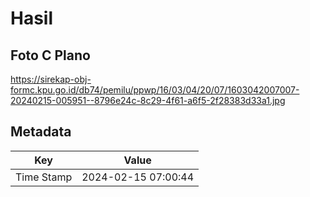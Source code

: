 # Hasil

## Foto C Plano

https://sirekap-obj-formc.kpu.go.id/db74/pemilu/ppwp/16/03/04/20/07/1603042007007-20240215-005951--8796e24c-8c29-4f61-a6f5-2f28383d33a1.jpg


## Metadata

| Key        | Value               |
| ---------- | ------------------- |
| Time Stamp | 2024-02-15 07:00:44 |



